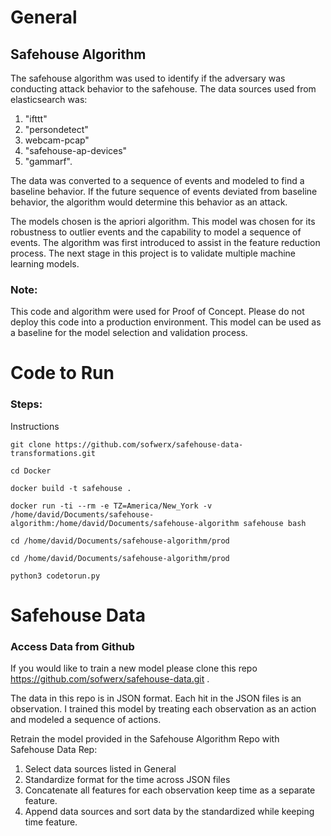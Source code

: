 

# General

## Safehouse Algorithm
The safehouse algorithm was used to identify if the adversary was conducting attack behavior to the safehouse. The data sources used from elasticsearch was:

1. "ifttt"
2. "persondetect"
3. webcam-pcap"
4. "safehouse-ap-devices"
5. "gammarf".

The data was converted to a sequence of events and modeled to find a baseline behavior. If the future sequence of events deviated from baseline behavior, the algorithm would determine this behavior as an attack.

The models chosen is the apriori algorithm. This model was chosen for its robustness to outlier events and the capability to model a sequence of events. The algorithm was first introduced to assist in the feature reduction process. The next stage in this project is to validate multiple machine learning models.

### Note:
This code and algorithm were used for Proof of Concept. Please do not deploy this code into a production environment. This model can be used as a baseline for the model selection and validation process.

# Code to Run

### Steps:


Instructions

```
git clone https://github.com/sofwerx/safehouse-data-transformations.git

```

```
cd Docker
```

```
docker build -t safehouse .
```

```
docker run -ti --rm -e TZ=America/New_York -v /home/david/Documents/safehouse-algorithm:/home/david/Documents/safehouse-algorithm safehouse bash

```


```
cd /home/david/Documents/safehouse-algorithm/prod
```

```
cd /home/david/Documents/safehouse-algorithm/prod
```

```
python3 codetorun.py
```


# Safehouse Data

### Access Data from Github
If you would like to train a new model please clone this repo https://github.com/sofwerx/safehouse-data.git .

The data in this repo is in JSON format. Each hit in the JSON files is an observation. I trained this model by treating each observation as an action and modeled a sequence of actions.

Retrain the model provided in the Safehouse Algorithm Repo with Safehouse Data Rep:

1. Select data sources listed in General
2. Standardize format for the time across JSON files
3. Concatenate all features for each observation keep time as a separate feature.
4. Append data sources and sort data by the standardized while keeping time feature.
